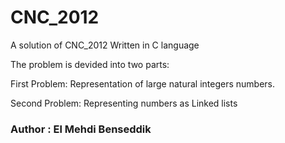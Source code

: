 # CNC_2012
A solution of CNC_2012 Written in C language

The problem is devided into two parts:

First Problem: Representation of large natural integers numbers.

Second Problem: Representing numbers as Linked lists



### Author : El Mehdi Benseddik
